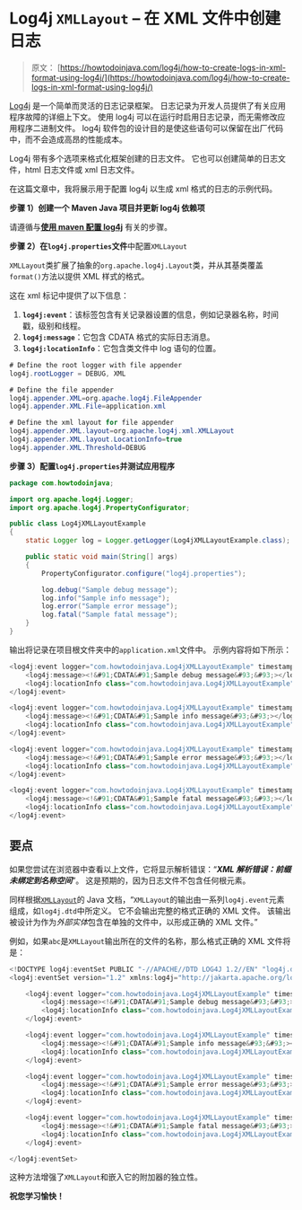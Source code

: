 # Log4j `XMLLayout` – 在 XML 文件中创建日志

> 原文： [https://howtodoinjava.com/log4j/how-to-create-logs-in-xml-format-using-log4j/](https://howtodoinjava.com/log4j/how-to-create-logs-in-xml-format-using-log4j/)

[Log4j](//howtodoinjava.com/category/frameworks/log4j/ "log4j tutorials") 是一个简单而灵活的日志记录框架。 日志记录为开发人员提供了有关应用程序故障的详细上下文。 使用 log4j 可以在运行时启用日志记录，而无需修改应用程序二进制文件。 log4j 软件包的设计目的是使这些语句可以保留在出厂代码中，而不会造成高昂的性能成本。

Log4j 带有多个选项来格式化框架创建的日志文件。 它也可以创建简单的日志文件，html 日志文件或 xml 日志文件。

在这篇文章中，我将展示用于配置 log4j 以生成 xml 格式的日志的示例代码。

**步骤 1）创建一个 Maven Java 项目并更新 log4j 依赖项**

请遵循与[**使用 maven 配置 log4j**](//howtodoinjava.com/log4j/how-to-configure-log4j-using-maven/ "How to configure log4j using maven") 有关的步骤。

**步骤 2）在`log4j.properties`文件**中配置`XMLLayout`

`XMLLayout`类扩展了抽象的`org.apache.log4j.Layout`类，并从其基类覆盖`format()`方法以提供 XML 样式的格式。

这在 xml 标记中提供了以下信息：

1.  **`log4j:event`**：该标签包含有关记录器设置的信息，例如记录器名称，时间戳，级别和线程。
2.  **`log4j:message`**：它包含 CDATA 格式的实际日志消息。 
3.  **`log4j:locationInfo`**：它包含类文件中 log 语句的位置。

```java
# Define the root logger with file appender
log4j.rootLogger = DEBUG, XML

# Define the file appender
log4j.appender.XML=org.apache.log4j.FileAppender
log4j.appender.XML.File=application.xml

# Define the xml layout for file appender
log4j.appender.XML.layout=org.apache.log4j.xml.XMLLayout
log4j.appender.XML.layout.LocationInfo=true
log4j.appender.XML.Threshold=DEBUG

```

**步骤 3）配置`log4j.properties`并测试应用程序**

```java
package com.howtodoinjava;

import org.apache.log4j.Logger;
import org.apache.log4j.PropertyConfigurator;

public class Log4jXMLLayoutExample
{
	static Logger log = Logger.getLogger(Log4jXMLLayoutExample.class);

	public static void main(String[] args)
	{
		PropertyConfigurator.configure("log4j.properties");

		log.debug("Sample debug message");
		log.info("Sample info message");
		log.error("Sample error message");
		log.fatal("Sample fatal message");
	}
}

```

输出将记录在项目根文件夹中的`application.xml`文件中。 示例内容将如下所示：

```java
<log4j:event logger="com.howtodoinjava.Log4jXMLLayoutExample" timestamp="1368417841874" level="DEBUG" thread="main">
	<log4j:message><!&#91;CDATA&#91;Sample debug message&#93;&#93;></log4j:message>
	<log4j:locationInfo class="com.howtodoinjava.Log4jXMLLayoutExample" method="main" file="Log4jXMLLayoutExample.java" line="14"/>
</log4j:event>

<log4j:event logger="com.howtodoinjava.Log4jXMLLayoutExample" timestamp="1368417841893" level="INFO" thread="main">
	<log4j:message><!&#91;CDATA&#91;Sample info message&#93;&#93;></log4j:message>
	<log4j:locationInfo class="com.howtodoinjava.Log4jXMLLayoutExample" method="main" file="Log4jXMLLayoutExample.java" line="15"/>
</log4j:event>

<log4j:event logger="com.howtodoinjava.Log4jXMLLayoutExample" timestamp="1368417841893" level="ERROR" thread="main">
	<log4j:message><!&#91;CDATA&#91;Sample error message&#93;&#93;></log4j:message>
	<log4j:locationInfo class="com.howtodoinjava.Log4jXMLLayoutExample" method="main" file="Log4jXMLLayoutExample.java" line="16"/>
</log4j:event>

<log4j:event logger="com.howtodoinjava.Log4jXMLLayoutExample" timestamp="1368417841893" level="FATAL" thread="main">
	<log4j:message><!&#91;CDATA&#91;Sample fatal message&#93;&#93;></log4j:message>
	<log4j:locationInfo class="com.howtodoinjava.Log4jXMLLayoutExample" method="main" file="Log4jXMLLayoutExample.java" line="17"/>
</log4j:event>

```

## **要点**

如果您尝试在浏览器中查看以上文件，它将显示解析错误：“***XML 解析错误：前缀未绑定到名称空间***”。 这是预期的，因为日志文件不包含任何根元素。

同样根据[`XMLLayout`](https://logging.apache.org/log4j/1.2/apidocs/org/apache/log4j/xml/XMLLayout.html "XMLLayout java document")的 Java 文档，“`XMLLayout`的输出由一系列`log4j.event`元素组成，如`log4j.dtd`中所定义。 它不会输出完整的格式正确的 XML 文件。 该输出被设计为作为*外部实体*包含在单独的文件中，以形成正确的 XML 文件。”

例如，如果`abc`是`XMLLayout`输出所在的文件的名称，那么格式正确的 XML 文件将是：

```java
<!DOCTYPE log4j:eventSet PUBLIC "-//APACHE//DTD LOG4J 1.2//EN" "log4j.dtd" &#91;<!ENTITY data SYSTEM "abc">]>
<log4j:eventSet version="1.2" xmlns:log4j="http://jakarta.apache.org/log4j/">

	<log4j:event logger="com.howtodoinjava.Log4jXMLLayoutExample" timestamp="1368417841874" level="DEBUG" thread="main">
		<log4j:message><!&#91;CDATA&#91;Sample debug message&#93;&#93;></log4j:message>
		<log4j:locationInfo class="com.howtodoinjava.Log4jXMLLayoutExample" method="main" file="Log4jXMLLayoutExample.java" line="14"/>
	</log4j:event>

	<log4j:event logger="com.howtodoinjava.Log4jXMLLayoutExample" timestamp="1368417841893" level="INFO" thread="main">
		<log4j:message><!&#91;CDATA&#91;Sample info message&#93;&#93;></log4j:message>
		<log4j:locationInfo class="com.howtodoinjava.Log4jXMLLayoutExample" method="main" file="Log4jXMLLayoutExample.java" line="15"/>
	</log4j:event>

	<log4j:event logger="com.howtodoinjava.Log4jXMLLayoutExample" timestamp="1368417841893" level="ERROR" thread="main">
		<log4j:message><!&#91;CDATA&#91;Sample error message&#93;&#93;></log4j:message>
		<log4j:locationInfo class="com.howtodoinjava.Log4jXMLLayoutExample" method="main" file="Log4jXMLLayoutExample.java" line="16"/>
	</log4j:event>

	<log4j:event logger="com.howtodoinjava.Log4jXMLLayoutExample" timestamp="1368417841893" level="FATAL" thread="main">
		<log4j:message><!&#91;CDATA&#91;Sample fatal message&#93;&#93;></log4j:message>
		<log4j:locationInfo class="com.howtodoinjava.Log4jXMLLayoutExample" method="main" file="Log4jXMLLayoutExample.java" line="17"/>
	</log4j:event>

</log4j:eventSet>

```

这种方法增强了`XMLLayout`和嵌入它的附加器的独立性。

**祝您学习愉快！**